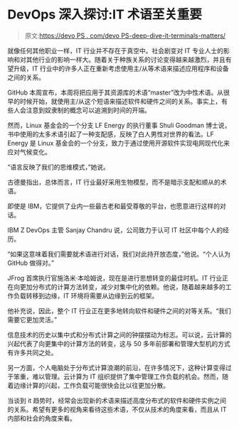 # DevOps 深入探讨:IT 术语至关重要

> 原文:[https://devo PS . com/devo PS-deep-dive-it-terminals-matters/](https://devops.com/devops-deeper-dive-it-terminology-matters/)

就像任何其他职业一样，IT 行业并不存在于真空中。社会剧变对 IT 专业人士的影响和对其他行业的影响一样大。随着关于种族关系的讨论变得越来越激烈，并且有望升级，IT 行业中的许多人正在重新考虑使用主/从等术语来描述应用程序和设备之间的关系。

GitHub 本周宣布，本周将把应用于其资源库的术语“master”改为中性术语。从很早的时候开始，就使用主/从这个短语来描述软件和硬件之间的关系。事实上，有些人会注意到奴隶制的概念可以追溯到时间的开端。

然而，Linux 基金会的一个分支 LF Energy 的执行董事 Shuli Goodman 博士说，书中使用的太多术语引起了一种支配感，反映了白人男性对世界的看法。LF Energy 是 Linux 基金会的一个分支，致力于通过使用开源软件实现电网现代化来应对气候变化。

“语言反映了我们的思维模式，”她说。

古德曼指出，总体而言，IT 行业最好采用生物模型，而不是暗示支配和顺从的术语。

即使是 IBM，它提供了业内一些最古老和最受尊敬的平台，也愿意进行这样的对话。

IBM Z DevOps 主管 Sanjay Chandru 说，公司致力于认可 IT 社区中每个人的经历。

“如果这意味着我们需要就术语进行对话，我们对此持开放态度，”他说。“个人认为 GitHub 做得对。”

JFrog 首席执行官施洛米·本哈姆说，现在是进行思想转变的最佳时机。IT 行业正在向更加分布式的计算方法转变，减少对集中化的依赖。他说，随着越来越多的工作负载转移到边缘，IT 环境将需要从边缘到云的框架。

他补充说，因此，整个 IT 行业正在更多地转向软件和硬件之间的对等关系。“我们需要它更加灵活。”

信息技术的历史以集中式和分布式计算之间的钟摆摆动为标志。可以说，云计算的兴起代表了向更集中的计算方法的转变，这与 50 多年前部署和管理大型机的方式有许多共同之处。

另一方面，个人电脑处于分布式计算浪潮的前沿，在许多情况下，这种计算变得过于笨重，难以管理。云计算为 IT 组织提供了集中管理工作负载的机会。然而，随着边缘计算的兴起，工作负载可能很快会比以往更加分散。

当谈到 it 趋势时，经常会出现新的术语来描述高度分布式的软件和硬件实例之间的关系。希望有更多的视角来看待这些术语，不仅从技术的角度来看，而且从 IT 内部和社会的角度来看。